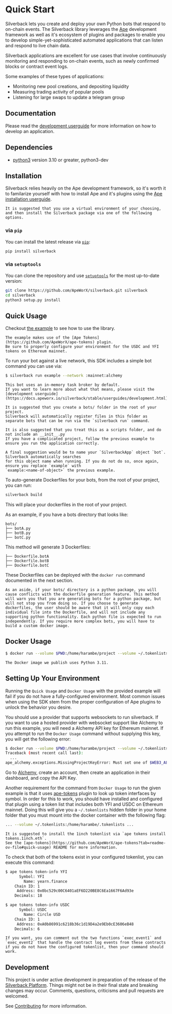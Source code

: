 # Quick Start

Silverback lets you create and deploy your own Python bots that respond to on-chain events.
The Silverback library leverages the [Ape](https://docs.apeworx.io/ape/stable/userguides/quickstart) development framework as well as it's ecosystem of plugins and packages to enable you to develop simple-yet-sophisticated automated applications that can listen and respond to live chain data.

Silverback applications are excellent for use cases that involve continuously monitoring and responding to on-chain events, such as newly confirmed blocks or contract event logs.

Some examples of these types of applications:

- Monitoring new pool creations, and depositing liquidity
- Measuring trading activity of popular pools
- Listening for large swaps to update a telegram group

## Documentation

Please read the [development userguide](https://docs.apeworx.io/silverback/stable/userguides/development.html) for more information on how to develop an application.

## Dependencies

- [python3](https://www.python.org/downloads) version 3.10 or greater, python3-dev

## Installation

Silverback relies heavily on the Ape development framework, so it's worth it to familarize yourself with how to install Ape and it's plugins using the [Ape installation userguide](https://docs.apeworx.io/ape/latest/userguides/quickstart#installation).

```{note}
It is suggested that you use a virtual environment of your choosing, and then install the Silverback package via one of the following options.
```

### via `pip`

You can install the latest release via [`pip`](https://pypi.org/project/pip/):

```bash
pip install silverback
```

### via `setuptools`

You can clone the repository and use [`setuptools`](https://github.com/pypa/setuptools) for the most up-to-date version:

```bash
git clone https://github.com/ApeWorX/silverback.git silverback
cd silverback
python3 setup.py install
```

## Quick Usage

Checkout [the example](https://github.com/ApeWorX/silverback/blob/main/example.py) to see how to use the library.

```{note}
The example makes use of the [Ape Tokens](https://github.com/ApeWorX/ape-tokens) plugin.
Be sure to properly configure your environment for the USDC and YFI tokens on Ethereum mainnet.
```

To run your bot against a live network, this SDK includes a simple bot command you can use via:

```sh
$ silverback run example --network :mainnet:alchemy
```

```{note}
This bot uses an in-memory task broker by default.
If you want to learn more about what that means, please visit the [development userguide](https://docs.apeworx.io/silverback/stable/userguides/development.html).
```

```{note}
It is suggested that you create a bots/ folder in the root of your project.
Silverback will automatically register files in this folder as separate bots that can be run via the `silverback run` command.

It is also suggested that you treat this as a scripts folder, and do not include an __init__.py
If you have a complicated project, follow the previous example to ensure you run the application correctly.

A final suggestion would be to name your `SilverbackApp` object `bot`. Silverback automatically searches 
for this object name when running. If you do not do so, once again, ensure you replace `example` with 
`example:<name-of-object>` the previous example.
```

To auto-generate Dockerfiles for your bots, from the root of your project, you can run:

```bash
silverback build
```

This will place your dockerfiles in the root of your project.

As an example, if you have a bots directory that looks like:

```
bots/
├── botA.py
├── botB.py
├── botC.py
```

This method will generate 3 Dockerfiles:

```
├── Dockerfile.botA
├── Dockerfile.botB
├── Dockerfile.botC
```

These Dockerfiles can be deployed with the `docker run` command documented in the next section.

```{note}
As an aside, if your bots/ directory is a python package, you will cause conflicts with the dockerfile generation feature. This method will warn you that you are generating bots for a python package, but will not stop you from doing so. If you choose to generate dockerfiles, the user should be aware that it will only copy each individual file into the Dockerfile, and will not include any supporting python functionality. Each python file is expected to run independently. If you require more complex bots, you will have to build a custom docker image.
```

## Docker Usage

```sh
$ docker run --volume $PWD:/home/harambe/project --volume ~/.tokenlists:/home/harambe/.tokenlists apeworx/silverback:latest run example --network :mainnet
```

```{note}
The Docker image we publish uses Python 3.11.
```

## Setting Up Your Environment

Running the `Quick Usage` and `Docker Usage` with the provided example will fail if you do not have a fully-configured environment.
Most common issues when using the SDK stem from the proper configuration of Ape plugins to unlock the behavior you desire.

You should use a provider that supports websockets to run silverback.
If you want to use a hosted provider with websocket support like Alchemy to run this example, you will need a Alchemy API key for Ethereum mainnet.
If you attempt to run the `Docker Usage` command without supplying this key, you will get the following error:

```bash
$ docker run --volume $PWD:/home/harambe/project --volume ~/.tokenlists:/home/harambe/.tokenlists apeworx/silverback:latest run example --network :mainnet:alchemy
Traceback (most recent call last):
  ...
ape_alchemy.exceptions.MissingProjectKeyError: Must set one of $WEB3_ALCHEMY_PROJECT_ID, $WEB3_ALCHEMY_API_KEY, $WEB3_ETHEREUM_MAINNET_ALCHEMY_PROJECT_ID, $WEB3_ETHEREUM_MAINNET_ALCHEMY_API_KEY.
```

Go to [Alchemy](https://alchemy.com), create an account, then create an application in their dashboard, and copy the API Key.

Another requirement for the command from `Docker Usage` to run the given example is that it uses [ape-tokens](https://github.com/ApeWorX/ape-tokens) plugin to look up token interfaces by symbol.
In order for this to work, you should have installed and configured that plugin using a token list that includes both YFI and USDC on Ethereum mainnet.
Doing this will give you a `~/.tokenlists` hidden folder in your home folder that you must mount into the docker container with the following flag:

```bash
... --volume ~/.tokenlists:/home/harambe/.tokenlists ...
```

```{note}
It is suggested to install the 1inch tokenlist via `ape tokens install tokens.1inch.eth`.
See the [ape-tokens](https://github.com/ApeWorX/ape-tokens?tab=readme-ov-file#quick-usage) README for more information.
```

To check that both of the tokens exist in your configured tokenlist, you can execute this command:

```bash
$ ape tokens token-info YFI
      Symbol: YFI
        Name: yearn.finance
    Chain ID: 1
     Address: 0x0bc529c00C6401aEF6D220BE8C6Ea1667F6Ad93e
    Decimals: 18

$ ape tokens token-info USDC
      Symbol: USDC
        Name: Circle USD
    Chain ID: 1
     Address: 0xA0b86991c6218b36c1d19D4a2e9Eb0cE3606eB48
    Decimals: 6
```

```{note}
If you want, you can comment out the two functions `exec_event1` and `exec_event2` that handle the contract log events from these contracts if you do not have the configured tokenlist, then your command should work.
```

## Development

This project is under active development in preparation of the release of the [Silverback Platform](https://silverback.apeworx.io).
Things might not be in their final state and breaking changes may occur.
Comments, questions, criticisms and pull requests are welcomed.

See [Contributing](https://github.com/ApeWorX/silverback/blob/main/CONTRIBUTING.md) for more information.
